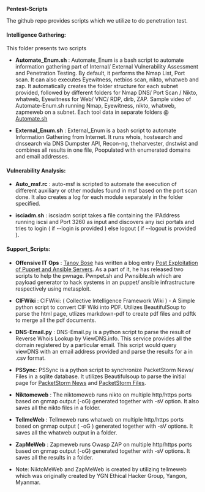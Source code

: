 **Pentest-Scripts**

The github repo provides scripts which we utilize to do penetration test. 

#### Intelligence Gathering:

This folder presents two scripts 

- **Automate_Enum.sh** : Automate_Enum is a bash script to automate information gathering part of Internal/ External Vulnerability Assessment and Penetration Testing. By default, it performs the Nmap List, Port scan. It can also executes Eyewitness, netbios scan, nikto, whatweb and zap. It automatically creates the folder structure for each subnet provided, followed by different folders for Nmap DNS/ Port Scan / Nikto, whatweb, Eyewitness for Web/ VNC/ RDP, dirb, ZAP. Sample video of Automate-Enum.sh running Nmap, Eyewitness, nikto, whatweb, zapmeweb on a subnet. Each tool data in separate folders @ [Automate.sh](https://youtu.be/wGyJS-rg1d8)

- **External_Enum.sh** : External_Enum is a bash script to automate Information Gathering from Internet. It runs whois, hostsearch and dnssearch via DNS Dumpster API, Recon-ng, theharvester, dnstwist and combines all results in one file, Poopulated with enumerated domains and email addresses.

#### Vulnerability Analysis:

- **Auto_msf.rc** : auto-msf is scripted to automate the execution of different auxiliary or other modules found in msf based on the port scan done. It also creates a log for each module separately in the folder specified.

- **isciadm.sh** : iscsiadm script takes a file containing the IPAddress running iscsi and Port 3260 as input and discovers any isci portals and tries to login ( if --login is provided ) else logout ( if --logout is provided ). 

#### Support_Scripts:

- **Offensive IT Ops** : [Tanoy Bose](https://twitter.com/tanoybose) has written a blog entry [Post Exploitation of Puppet and Ansible Servers](http://n0tty.github.io/2017/06/11/Enterprise-Offense-IT-Operations-Part-1/). As a part of it, he has released two scripts to help the pwnage. Pwnpet.sh and Pwnsible.sh which are payload generator to hack systems in an puppet/ ansible infrastructure respectively using metasploit.

- **CIFWiki** : CIFWiki: ( Collective Intelligence Framework Wiki ) - A Simple python script to convert CIF Wiki into PDF. Utilizes BeautifulSoup to parse the html page, utlizes markdown-pdf to create pdf files and pdftk to merge all the pdf documents.

- **DNS-Email.py** : DNS-Email.py is a python script to parse the result of Reverse Whois Lookup by ViewDNS.info. This service provides all the domain registered by a particular email. This script would query viewDNS with an email address provided and parse the results for a in .csv format.

- **PSSync**: PSSync is a python script to synchronize PacketStorm News/ Files in a sqlite database. It utilizes Beautifulsoup to parse the initial page for [PacketStorm News](https://packetstormsecurity.com/news) and [PacketStorm Files](https://packetstormsecurity.com/files/).

- **Niktomeweb** : The niktomeweb runs nikto on multiple http/https ports based on gnmap output (-oG) generated together with -sV option. It also saves all the nikto files in a folder.

- **TellmeWeb** : Tellmeweb runs whatweb on multiple http/https ports based on gnmap output ( -oG ) generated together with -sV options. It saves all the whatweb output in a folder.

- **ZapMeWeb** : Zapmeweb runs Owasp ZAP on multiple http/https ports based on gnmap output (-oG) generated together with -sV options. It saves all the results in a folder.

- Note: NiktoMeWeb and ZapMeWeb is created by utilizing tellmeweb which was originally created by YGN Ethical Hacker Group, Yangon, Myanmar.
